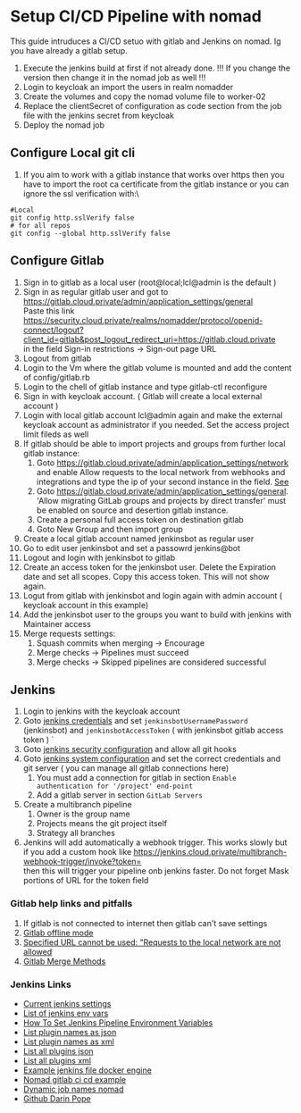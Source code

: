 # Setup CI/CD Pipeline with nomad
This guide intruduces a CI/CD setuo with gitlab and Jenkins on nomad. Ig you have already a gitlab setup.

1. Execute the jenkins build at first if not already done. !!! If you change the version then change it in the nomad job as well !!!
2. Login to keycloak an import the users in realm nomadder
3. Create the volumes and copy the nomad volume file to worker-02
4. Replace the clientSecret of configuration as code section from the job file with the jenkins secret from keycloak
4. Deploy the nomad job

## Configure Local git cli 
1. If you aim to work with a gitlab instance that works over https then you have to import the root ca certificate from the gitlab instance or you can ignore the ssl verification with:\

```shell
#Local
git config http.sslVerify false
# for all repos 
git config --global http.sslVerify false
```

## Configure Gitlab
1. Sign in to gitlab as a local user (root@local;lcl@admin is the default )
2. Sign in as regular gitlab user and got to https://gitlab.cloud.private/admin/application_settings/general \
   Paste this link https://security.cloud.private/realms/nomadder/protocol/openid-connect/logout?client_id=gitlab&post_logout_redirect_uri=https://gitlab.cloud.private \
   in the field Sign-in restrictions -> Sign-out page URL
3. Logout from gitlab
4. Login to the Vm where the gitlab volume is mounted and add the content of config/gitlab.rb 
5. Login to the chell of gitlab instance and type gitlab-ctl reconfigure
6. Sign in with keycloak account. ( Gitlab will create a local external account )
7. Login with local gitlab account lcl@admin again and make the external keycloak account as administrator if you needed. Set the access project limit fileds as well 
8. If gitlab should be able to import projects and groups from further local gitlab instance:
   1. Goto https://gitlab.cloud.private/admin/application_settings/network and enable Allow requests to the local network from webhooks and integrations and type the ip of your second instance in the field. [See](https://computingforgeeks.com/resolve-url-is-blocked-requests-to-the-local-network-are-not-allowed-gitlab-error/)
   2. Goto https://gitlab.cloud.private/admin/application_settings/general. 'Allow migrating GitLab groups and projects by direct transfer' must be enabled on source and desertion gitlab instance. 
   3. Create a personal full access token on destination  gitlab
   4. Goto New Group and then import group
9. Create a local gitlab account named jenkinsbot as regular user
10. Go to edit user jenkinsbot and set a passowrd jenkins@bot
11. Logout and login with jenkinsbot to gitlab
12. Create an access token for the jenkinsbot user. Delete the Expiration date and set all scopes. Copy this access token. This will not show again.   
13. Logut from gitlab with jenkinsbot and login again with admin account ( keycloak account in this example)
14. Add the jenkinsbot user to the groups you want to build with jenkins with Maintainer access
15. Merge requests settings:
    1. Squash commits when merging -> Encourage
    2. Merge checks -> Pipelines must succeed
    3. Merge checks -> Skipped pipelines are considered successful

## Jenkins
1. Login to jenkins with the keycloak account 
2. Goto [jenkins credentials](https://jenkins.cloud.private/manage/credentials/store/system/domain/_/) and set `jenkinsbotUsernamePassword` (jenkinsbot) and `jenkinsbotAccessToken` ( with jenkinsbot gitlab access token ) `
3. Goto [jenkins security configuration](https://jenkins.cloud.private/manage/configureSecurity/) and allow all git hooks
4. Goto [jenkins system configuration](https://jenkins.cloud.private/manage/configure) and set the correct credentials and git server ( you can manage all gitlab connections here) 
   1. You must add a connection for gitlab  in section `Enable authentication for '/project' end-point`
   2. Add a gitlab server in section `GitLab Servers`
5. Create a multibranch pipeline
   1. Owner is the group name 
   2. Projects means the git project itself
   3. Strategy all branches
6. Jenkins will add automatically a webhook trigger. This works slowly but if you add a custom hook like https://jenkins.cloud.private/multibranch-webhook-trigger/invoke?token=<your own project key> \
then this will trigger your pipeline onb jenkins faster. Do not forget Mask portions of URL for the token field

### Gitlab help links and pitfalls
1. If gitlab is not connected to internet then gitlab can't save settings
2. [Gitlab offline mode](https://docs.gitlab.com/ee/topics/offline/quick_start_guide.html)
3. [Specified URL cannot be used: "Requests to the local network are not allowed](https://computingforgeeks.com/resolve-url-is-blocked-requests-to-the-local-network-are-not-allowed-gitlab-error/)
4. [Gitlab Merge Methods](https://www.youtube.com/watch?v=x6vD9RHEB1M&ab_channel=DanGitschooldude)

### Jenkins Links 
* [Current jenkins settings](https://jenkins.cloud.private/configuration-as-code/)
* [List of jenkins env vars](https://jenkins.cloud.private/env-vars.html/)
* [How To Set Jenkins Pipeline Environment Variables](https://www.lambdatest.com/blog/set-jenkins-pipeline-environment-variables-list/)
* [List plugin names as json](https://jenkins.cloud.private/pluginManager/api/json?tree=plugins[shortName])
* [List plugin names as xml]( https://jenkins.cloud.private/pluginManager/api/xml?tree=plugins[shortName])
* [List all plugins json]( https://jenkins.cloud.private/pluginManager/api/json?depth=1)
* [List all plugins xml]( https://jenkins.cloud.private/pluginManager/api/xml?depth=1)
* [Example jenkins file docker engine](https://github.com/moby/moby/blob/master/Jenkinsfile)
* [Nomad gitlab ci cd example](https://gitlab.com/internetarchive/nomad/-/blob/master/project.nomad#L118)
* [Dynamic job names nomad](https://github.com/hashicorp/nomad/issues/9522)
* [Github Darin Pope](https://github.com/darinpope)